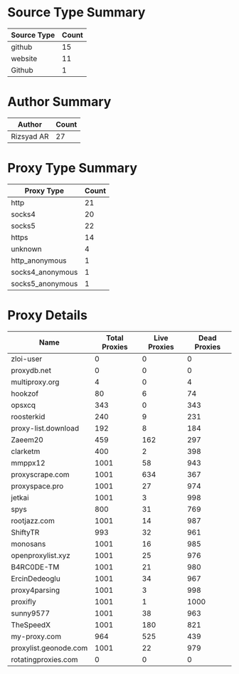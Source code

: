 # Source Type Summary

| Source Type | Count |
|-------------|-------|
| github | 15 |
| website | 11 |
| Github | 1 |


# Author Summary

| Author | Count |
|--------|-------|
| Rizsyad AR | 27 |


# Proxy Type Summary

| Proxy Type | Count |
|------------|-------|
| http | 21 |
| socks4 | 20 |
| socks5 | 22 |
| https | 14 |
| unknown | 4 |
| http_anonymous | 1 |
| socks4_anonymous | 1 |
| socks5_anonymous | 1 |


# Proxy Details

| Name | Total Proxies | Live Proxies | Dead Proxies |
|------|---------------|--------------|---------------|
| zloi-user | 0 | 0 | 0 |
| proxydb.net | 0 | 0 | 0 |
| multiproxy.org | 4 | 0 | 4 |
| hookzof | 80 | 6 | 74 |
| opsxcq | 343 | 0 | 343 |
| roosterkid | 240 | 9 | 231 |
| proxy-list.download | 192 | 8 | 184 |
| Zaeem20 | 459 | 162 | 297 |
| clarketm | 400 | 2 | 398 |
| mmppx12 | 1001 | 58 | 943 |
| proxyscrape.com | 1001 | 634 | 367 |
| proxyspace.pro | 1001 | 27 | 974 |
| jetkai | 1001 | 3 | 998 |
| spys | 800 | 31 | 769 |
| rootjazz.com | 1001 | 14 | 987 |
| ShiftyTR | 993 | 32 | 961 |
| monosans | 1001 | 16 | 985 |
| openproxylist.xyz | 1001 | 25 | 976 |
| B4RC0DE-TM | 1001 | 21 | 980 |
| ErcinDedeoglu | 1001 | 34 | 967 |
| proxy4parsing | 1001 | 3 | 998 |
| proxifly | 1001 | 1 | 1000 |
| sunny9577 | 1001 | 38 | 963 |
| TheSpeedX | 1001 | 180 | 821 |
| my-proxy.com | 964 | 525 | 439 |
| proxylist.geonode.com | 1001 | 22 | 979 |
| rotatingproxies.com | 0 | 0 | 0 |
